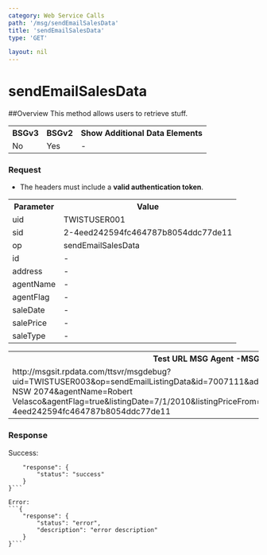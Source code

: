```yaml
---
category: Web Service Calls
path: '/msg/sendEmailSalesData'
title: 'sendEmailSalesData'
type: 'GET'

layout: nil
---
```


# sendEmailSalesData

##Overview
This method allows users to retrieve stuff.

<table>
	<tbody>
	<tr>
		<th>BSGv3</th>
		<th>BSGv2</th>
		<th>Show Additional Data Elements</th>
	</tr>
	<tr>
		<td>No</td>
		<td>Yes</td>
		<td>-</td>
	</tr>

</tbody>
</table>

### Request

* The headers must include a **valid authentication token**.

<table>
	<tbody>
	<tr>
		<th>Parameter</th>
		<th>Value</th>
	</tr>
	<tr>
		<td>uid</td>
		<td>TWISTUSER001</td>
	</tr>
	<tr>
		<td>sid</td>
		<td>2-4eed242594fc464787b8054ddc77de11</td>
	</tr>
	<tr>
		<td>op</td>
		<td>sendEmailSalesData</td>
	</tr>
	<tr>
		<td>id</td>
		<td>-</td>
	</tr>
	<tr>
		<td>address</td>
		<td>-</td>
	</tr>
	<tr>
		<td>agentName</td>
		<td>-</td>
	</tr>
	<tr>
		<td>agentFlag</td>
		<td>-</td>
	</tr>
	<tr>
		<td>saleDate</td>
		<td>-</td>
	</tr>
	<tr>
		<td>salePrice</td>
		<td>-</td>
	</tr>
	<tr>
		<td>saleType</td>
		<td>-</td>
	</tr>
</tbody>
</table>

<div id="msgtesturl">
<table>
	<tbody>
	<tr>
		<th>Test URL MSG Agent -MSGSIT:</th>
	</tr>
	<tr>
		<td>http://msgsit.rpdata.com/ttsvr/msgdebug?uid=TWISTUSER003&op=sendEmailListingData&id=7007111&address=1 Turramurra Avenue Turramurra NSW 2074&agentName=Robert Velasco&agentFlag=true&listingDate=7/1/2010&listingPriceFrom=200000&listingPriceTo=500000&sid=2-4eed242594fc464787b8054ddc77de11
		</td>
	</tr>
</tbody>
</table>
</div>

### Response

Success:
```{
    "response": {
        "status": "success"
    }
}```

Error:
```{
    "response": {
        "status": "error",
        "description": "error description"
    }
}```